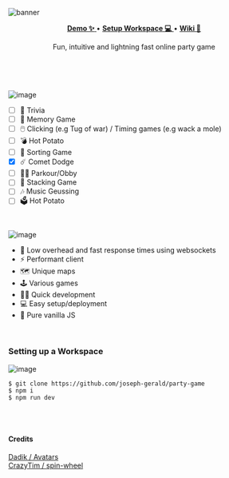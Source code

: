 ![banner](https://github.com/joseph-gerald/party-game/assets/73967013/71fc022f-b4bc-477a-9813-fbfbbd275728)

<p align="center">
  <a href="https://party-ga.me/">
    <strong>Demo ✨</strong>
  </a>
  •
  <a href="#setting-up-a-workspace">
    <strong>Setup Workspace 💻</strong>
  </a>
  •
  <a href="soon">
    <strong>Wiki 📖</strong>
  </a>
</p>

<p align="center">
  Fun, intuitive and lightning fast online party game
</p>

<br>
<br>
<br>

![image](https://github.com/joseph-gerald/party-game/assets/73967013/b29b5278-6e87-41c2-a7e1-12f4cab6fa8d)
- [ ] 📖 Trivia
- [ ] 🧠 Memory Game
- [ ] 🖱️ Clicking (e.g Tug of war) / Timing games (e.g wack a mole)
- [ ] 💣 Hot Potato
- [ ] 🤏 Sorting Game
- [x] ☄️ Comet Dodge
- [ ] 🥷🏿 Parkour/Obby
- [ ] 🧱 Stacking Game
- [ ] 🎶 Music Geussing
- [ ] 🗳️ Hot Potato
<br>

![image](https://github.com/joseph-gerald/party-game/assets/73967013/f1b38750-6e93-400b-8608-f4ff09efbfb6)
- 🚀 Low overhead and fast response times using websockets
- ⚡ Performant client
- 🗺️ Unique maps
- 🕹️ Various games
- 👨‍💻 Quick development
- 💻 Easy setup/deployment
- 🍦 Pure vanilla JS

<br>


### Setting up a Workspace
![image](https://github.com/joseph-gerald/party-game/assets/73967013/587d509d-5d1b-4b43-bfb1-c755c5b32670)
```console
$ git clone https://github.com/joseph-gerald/party-game
$ npm i
$ npm run dev
```

<br>
<br>

#### Credits
[Dadik / Avatars](https://dadik.lol/)
<br>
[CrazyTim / spin-wheel](https://github.com/CrazyTim/spin-wheel)
